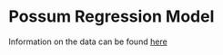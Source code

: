 # Possum Regression Model

Information on the data can be found <a href='https://www.kaggle.com/datasets/abrambeyer/openintro-possum'>here</a>
